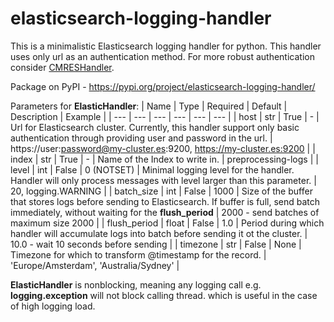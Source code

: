 # elasticsearch-logging-handler

This is a minimalistic Elasticsearch logging handler for python. This handler uses only url as an authentication method. For more robust authentication consider [CMRESHandler](https://github.com/cmanaha/python-elasticsearch-logger).

Package on PyPI - https://pypi.org/project/elasticsearch-logging-handler/

Parameters for **ElasticHandler**:
| Name | Type | Required | Default | Description | Example | 
| --- | --- | --- | --- | --- | --- |
| host | str | True | - | Url for Elasticsearch cluster. Currently, this handler support only basic authentication through providing user and password in the url. | https://user:password@my-cluster.es:9200, https://my-cluster.es:9200 |
| index | str | True | - | Name of the Index to write in. | preprocessing-logs |
| level | int | False | 0 (NOTSET) | Minimal logging level for the handler. Handler will only process messages with level larger than this parameter. | 20, logging.WARNING |
| batch_size | int | False | 1000 | Size of the buffer that stores logs before sending to Elasticsearch. If buffer is full, send batch immediately, without waiting for the **flush_period** | 2000 - send batches of maximum size 2000 |
| flush_period | float | False | 1.0 | Period during which handler will accumulate logs into batch before sending it ot the cluster. | 10.0 - wait 10 seconds before sending |
| timezone | str | False | None | Timezone for which to transform @timestamp for the record. | 'Europe/Amsterdam', 'Australia/Sydney' |

**ElasticHandler** is nonblocking, meaning any logging call e.g. **logging.exception** will not block calling thread. which is useful in the case of high logging load.
